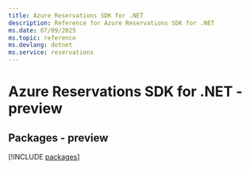 ```yaml
---
title: Azure Reservations SDK for .NET
description: Reference for Azure Reservations SDK for .NET
ms.date: 07/09/2025
ms.topic: reference
ms.devlang: dotnet
ms.service: reservations
---
```

# Azure Reservations SDK for .NET - preview
## Packages - preview
[!INCLUDE [packages](reservations-index.md)]